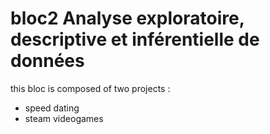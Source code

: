# bloc2 Analyse exploratoire, descriptive et inférentielle de données

this bloc is composed of two projects :
- speed dating
- steam videogames
